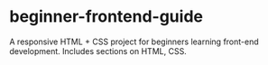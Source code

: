 # beginner-frontend-guide
A responsive HTML + CSS project for beginners learning front-end development. Includes sections on HTML, CSS.
